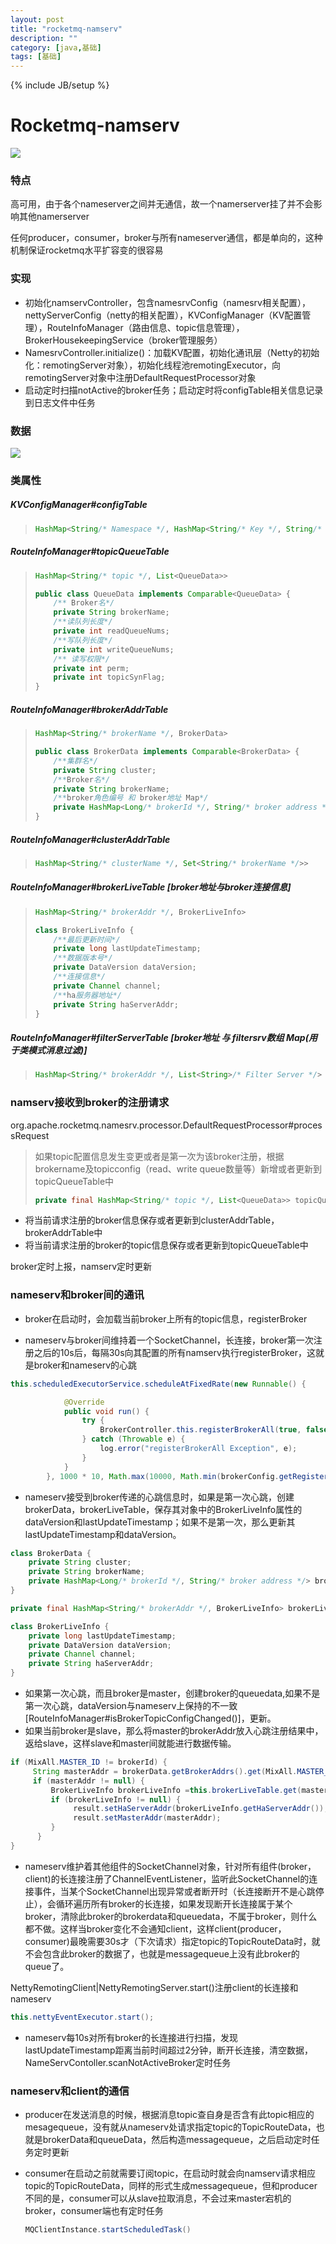 ```yaml
---
layout: post
title: "rocketmq-namserv"
description: ""
category: [java,基础]
tags: [基础]
---
```

{% include JB/setup %}

# Rocketmq-namserv

![](http://ww1.sinaimg.cn/large/87a42753ly1g34kv3o90ij21ga0sy4ai.jpg)

### 特点

高可用，由于各个nameserver之间并无通信，故一个namerserver挂了并不会影响其他namerserver

任何producer，consumer，broker与所有nameserver通信，都是单向的，这种机制保证rocketmq水平扩容变的很容易

### 实现

* 初始化namservController，包含namesrvConfig（namesrv相关配置），nettyServerConfig（netty的相关配置），KVConfigManager（KV配置管理），RouteInfoManager（路由信息、topic信息管理），BrokerHousekeepingService（broker管理服务）
* NamesrvController.initialize()：加载KV配置，初始化通讯层（Netty的初始化：remotingServer对象），初始化线程池remotingExecutor，向remotingServer对象中注册DefaultRequestProcessor对象
* 启动定时扫描notActive的broker任务；启动定时将configTable相关信息记录到日志文件中任务

### 数据

![](http://ww1.sinaimg.cn/large/87a42753ly1g34kvevxyrj205k03v0so.jpg)

### 类属性

##### KVConfigManager#configTable

> ```java
> HashMap<String/* Namespace */, HashMap<String/* Key */, String/* Value */>> 
> ```

##### RouteInfoManager#topicQueueTable

> ```java
> HashMap<String/* topic */, List<QueueData>>
> ```
>
> ```java
> public class QueueData implements Comparable<QueueData> {
>     /** Broker名*/
>     private String brokerName;
>     /**读队列长度*/
>     private int readQueueNums;
>     /**写队列长度*/
>     private int writeQueueNums;
>     /** 读写权限*/
>     private int perm;
>     private int topicSynFlag;
> }
> ```

##### RouteInfoManager#brokerAddrTable

> ```java
> HashMap<String/* brokerName */, BrokerData>
> ```
>
> ```java
> public class BrokerData implements Comparable<BrokerData> {
>     /**集群名*/
>     private String cluster;
>     /**Broker名*/
>     private String brokerName;
>     /**broker角色编号 和 broker地址 Map*/
>     private HashMap<Long/* brokerId */, String/* broker address */> brokerAddrs;
> }
> ```

##### RouteInfoManager#clusterAddrTable

> ```java
> HashMap<String/* clusterName */, Set<String/* brokerName */>>
> ```

##### RouteInfoManager#brokerLiveTable  [broker地址与broker连接信息]

> ```java
> HashMap<String/* brokerAddr */, BrokerLiveInfo>
> ```
>
> ```java
> class BrokerLiveInfo {
>     /**最后更新时间*/
>     private long lastUpdateTimestamp;
>     /**数据版本号*/
>     private DataVersion dataVersion;
>     /**连接信息*/
>     private Channel channel;
>     /**ha服务器地址*/
>     private String haServerAddr;
> }
> ```

##### RouteInfoManager#filterServerTable  [broker地址 与 filtersrv数组 Map(用于类模式消息过滤)]

> ```java
> HashMap<String/* brokerAddr */, List<String>/* Filter Server */>
> ```

### namserv接收到broker的注册请求

org.apache.rocketmq.namesrv.processor.DefaultRequestProcessor#processRequest

> 如果topic配置信息发生变更或者是第一次为该broker注册，根据brokername及topicconfig（read、write queue数量等）新增或者更新到topicQueueTable中
>
> ```java
> private final HashMap<String/* topic */, List<QueueData>> topicQueueTable;
> ```

- 将当前请求注册的broker信息保存或者更新到clusterAddrTable，brokerAddrTable中
- 将当前请求注册的broker的topic信息保存或者更新到topicQueueTable中

broker定时上报，namserv定时更新

### nameserv和broker间的通讯

* broker在启动时，会加载当前broker上所有的topic信息，registerBroker

* nameserv与broker间维持着一个SocketChannel，长连接，broker第一次注册之后的10s后，每隔30s向其配置的所有namserv执行registerBroker，这就是broker和nameserv的心跳

```java
this.scheduledExecutorService.scheduleAtFixedRate(new Runnable() {

            @Override
            public void run() {
                try {
                    BrokerController.this.registerBrokerAll(true, false, brokerConfig.isForceRegister());
                } catch (Throwable e) {
                    log.error("registerBrokerAll Exception", e);
                }
            }
        }, 1000 * 10, Math.max(10000, Math.min(brokerConfig.getRegisterNameServerPeriod(), 60000)), TimeUnit.MILLISECONDS);
```

* nameserv接受到broker传递的心跳信息时，如果是第一次心跳，创建brokerData，brokerLiveTable，保存其对象中的BrokerLiveInfo属性的dataVersion和lastUpdateTimestamp；如果不是第一次，那么更新其lastUpdateTimestamp和dataVersion。

```java
class BrokerData {
	private String cluster;	
	private String brokerName;
	private HashMap<Long/* brokerId */, String/* broker address */> brokerAddrs; 
}
```

```java
private final HashMap<String/* brokerAddr */, BrokerLiveInfo> brokerLiveTable;
```

```java
class BrokerLiveInfo {
	private long lastUpdateTimestamp;
	private DataVersion dataVersion;
	private Channel channel;
	private String haServerAddr;
}  
```

* 如果第一次心跳，而且broker是master，创建broker的queuedata,如果不是第一次心跳，dataVersion与nameserv上保持的不一致[RouteInfoManager#isBrokerTopicConfigChanged()]，更新。
* 如果当前broker是slave，那么将master的brokerAddr放入心跳注册结果中，返给slave，这样slave和master间就能进行数据传输。

```java
if (MixAll.MASTER_ID != brokerId) {
     String masterAddr = brokerData.getBrokerAddrs().get(MixAll.MASTER_ID);
     if (masterAddr != null) {
         BrokerLiveInfo brokerLiveInfo =this.brokerLiveTable.get(masterAddr);
         if (brokerLiveInfo != null) {
              result.setHaServerAddr(brokerLiveInfo.getHaServerAddr());
              result.setMasterAddr(masterAddr);
         }
      }
}
```

* nameserv维护着其他组件的SocketChannel对象，针对所有组件(broker，client)的长连接注册了ChannelEventListener，监听此SocketChannel的连接事件，当某个SocketChannel出现异常或者断开时（长连接断开不是心跳停止），会循环遍历所有broker的长连接，如果发现断开长连接属于某个broker，清除此broker的brokerdata和queuedata，不属于broker，则什么都不做。这样当broker变化不会通知client，这样client(producer，consumer)最晚需要30s才（下次请求）指定topic的TopicRouteData时，就不会包含此broker的数据了，也就是messagequeue上没有此broker的queue了。

NettyRemotingClient|NettyRemotingServer.start()注册client的长连接和nameserv

```java
this.nettyEventExecutor.start();
```

* nameserv每10s对所有broker的长连接进行扫描，发现lastUpdateTimestamp距离当前时间超过2分钟，断开长连接，清空数据，NameServContoller.scanNotActiveBroker定时任务

### nameserv和client的通信

* producer在发送消息的时候，根据消息topic查自身是否含有此topic相应的mesagequeue，没有就从nameserv处请求指定topic的TopicRouteData，也就是brokerData和queueData，然后构造messagequeue，之后启动定时任务定时更新

* consumer在启动之前就需要订阅topic，在启动时就会向namserv请求相应topic的TopicRouteData，同样的形式生成messagequeue，但和producer不同的是，consumer可以从slave拉取消息，不会过来master宕机的broker，consumer端也有定时任务

  ```java
  MQClientInstance.startScheduledTask()
  ```

  